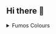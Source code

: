 ## Hi there 👋

<details>
  <summary align="left">Fumos Colours</summary>
  
  * Fumo Neon Pink `#FF00D7`
  
  * Fumo Neon Cyan `#87FFFF`
  

